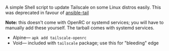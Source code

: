 A simple Shell script to update Tailscale on some Linux distros easily. This was deprecated in favour of [ansible-tail](https://github.com/LLEB-ME/ansible-tail)

**Note:** this doesn't come with OpenRC or systemd services; you will have to manually add these yourself. The tarball comes with systemd services.
  - Alpine— `apk add tailscale-openrc`
  - Void— included with `tailscale` package; use this for "bleeding" edge

